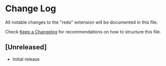 # Change Log

All notable changes to the "redo" extension will be documented in this file.

Check [Keep a Changelog](http://keepachangelog.com/) for recommendations on how to structure this file.

## [Unreleased]

- Initial release
